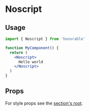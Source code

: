 # Noscript

## Usage

```jsx
import { Noscript } from 'honorable'

function MyComponent() {
  return (
    <Noscript>
      Hello world
    </Noscript>
  )
}
```

## Props

For style props see the [section's root](/components/html-tags).
